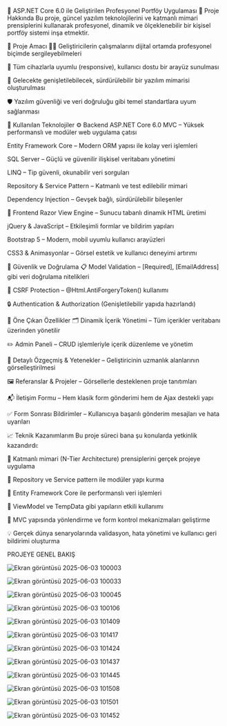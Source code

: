 💼 ASP.NET Core 6.0 ile Geliştirilen Profesyonel Portföy Uygulaması
📘 Proje Hakkında
Bu proje, güncel yazılım teknolojilerini ve katmanlı mimari prensiplerini kullanarak profesyonel, dinamik ve ölçeklenebilir bir kişisel portföy sistemi inşa etmektir.

🎯 Proje Amacı
👨‍💻 Geliştiricilerin çalışmalarını dijital ortamda profesyonel biçimde sergileyebilmeleri

📱 Tüm cihazlarla uyumlu (responsive), kullanıcı dostu bir arayüz sunulması

🧱 Gelecekte genişletilebilecek, sürdürülebilir bir yazılım mimarisi oluşturulması

🛡 Yazılım güvenliği ve veri doğruluğu gibi temel standartlara uyum sağlanması

🔧 Kullanılan Teknolojiler
⚙️ Backend
ASP.NET Core 6.0 MVC – Yüksek performanslı ve modüler web uygulama çatısı

Entity Framework Core – Modern ORM yapısı ile kolay veri işlemleri

SQL Server – Güçlü ve güvenilir ilişkisel veritabanı yönetimi

LINQ – Tip güvenli, okunabilir veri sorguları

Repository & Service Pattern – Katmanlı ve test edilebilir mimari

Dependency Injection – Gevşek bağlı, sürdürülebilir bileşenler

🎨 Frontend
Razor View Engine – Sunucu tabanlı dinamik HTML üretimi

jQuery & JavaScript – Etkileşimli formlar ve bildirim yapıları

Bootstrap 5 – Modern, mobil uyumlu kullanıcı arayüzleri

CSS3 & Animasyonlar – Görsel estetik ve kullanıcı deneyimi artırımı

🔐 Güvenlik ve Doğrulama
📋 Model Validation – [Required], [EmailAddress] gibi veri doğrulama nitelikleri

🔐 CSRF Protection – @Html.AntiForgeryToken() kullanımı

🔒 Authentication & Authorization (Genişletilebilir yapıda hazırlandı)

🌟 Öne Çıkan Özellikler
🗂 Dinamik İçerik Yönetimi – Tüm içerikler veritabanı üzerinden yönetilir

✏️ Admin Paneli – CRUD işlemleriyle içerik düzenleme ve yönetim

🧾 Detaylı Özgeçmiş & Yetenekler – Geliştiricinin uzmanlık alanlarının görselleştirilmesi

🖼 Referanslar & Projeler – Görsellerle desteklenen proje tanıtımları

📬 İletişim Formu – Hem klasik form gönderimi hem de Ajax destekli yapı

✅ Form Sonrası Bildirimler – Kullanıcıya başarılı gönderim mesajları ve hata uyarıları

📈 Teknik Kazanımlarım
Bu proje süreci bana şu konularda yetkinlik kazandırdı:

🧱 Katmanlı mimari (N-Tier Architecture) prensiplerini gerçek projeye uygulama

🧪 Repository ve Service pattern ile modüler yapı kurma

💾 Entity Framework Core ile performanslı veri işlemleri

🔄 ViewModel ve TempData gibi yapıların etkili kullanımı

🧭 MVC yapısında yönlendirme ve form kontrol mekanizmaları geliştirme

💡 Gerçek dünya senaryolarında validasyon, hata yönetimi ve kullanıcı geri bildirimi oluşturma

PROJEYE GENEL BAKIŞ

![Ekran görüntüsü 2025-06-03 100003](https://github.com/user-attachments/assets/d049ce03-7d87-496f-b595-ed2c69c5f9b0)

![Ekran görüntüsü 2025-06-03 100033](https://github.com/user-attachments/assets/1ecde1a4-0033-4fa4-9d6f-4b572e18d870)

![Ekran görüntüsü 2025-06-03 100045](https://github.com/user-attachments/assets/7c0427ce-39ca-4b12-8e68-82533a77fdec)

![Ekran görüntüsü 2025-06-03 100106](https://github.com/user-attachments/assets/35bcebf6-7645-442d-96c0-60f43556bf0b)

![Ekran görüntüsü 2025-06-03 101409](https://github.com/user-attachments/assets/28480a3f-4eb4-4ae7-a70d-a7b1e8a9ba9d)

![Ekran görüntüsü 2025-06-03 101417](https://github.com/user-attachments/assets/bf0ecf04-f235-463a-8f2a-9e5d56ad6c11)

![Ekran görüntüsü 2025-06-03 101424](https://github.com/user-attachments/assets/717bc661-c92f-48d7-92e7-87b9fa959968)

![Ekran görüntüsü 2025-06-03 101437](https://github.com/user-attachments/assets/7e6fdb7a-d813-49ee-899d-3d6c75ea2cb7)

![Ekran görüntüsü 2025-06-03 101445](https://github.com/user-attachments/assets/d699dde3-5a30-422d-a296-65cefffd5004)

![Ekran görüntüsü 2025-06-03 101508](https://github.com/user-attachments/assets/903f9a9d-b58b-47bb-b9ef-a50ed3be489d)

![Ekran görüntüsü 2025-06-03 101501](https://github.com/user-attachments/assets/72cbd519-8fb7-41eb-a049-914baf7934ad)

![Ekran görüntüsü 2025-06-03 101452](https://github.com/user-attachments/assets/34ed80a2-b11f-47ed-a659-a31f72b92932)


